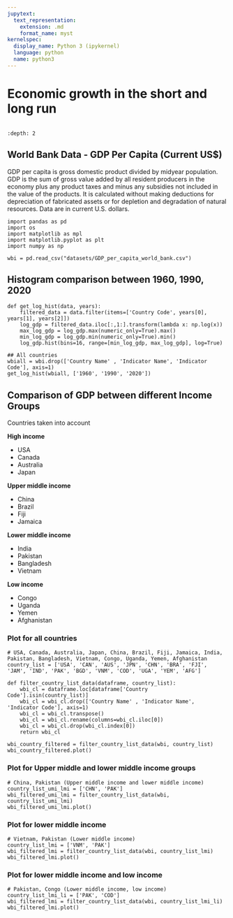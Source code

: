 ```yaml
---
jupytext:
  text_representation:
    extension: .md
    format_name: myst
kernelspec:
  display_name: Python 3 (ipykernel)
  language: python
  name: python3
---
```


# Economic growth in the short and long run

```{index} single: Introduction to Economics
```

```{contents} Contents
:depth: 2
```

## World Bank Data - GDP Per Capita (Current US$)


GDP per capita is gross domestic product divided by midyear population. GDP is the sum of gross value added by all resident producers in the economy plus any product taxes and minus any subsidies not included in the value of the products. It is calculated without making deductions for depreciation of fabricated assets or for depletion and degradation of natural resources. Data are in current U.S. dollars.

```{code-cell} ipython3
import pandas as pd
import os
import matplotlib as mpl
import matplotlib.pyplot as plt
import numpy as np
```

```{code-cell} ipython3
wbi = pd.read_csv("datasets/GDP_per_capita_world_bank.csv")
```

## Histogram comparison between 1960, 1990, 2020

```{code-cell} ipython3
def get_log_hist(data, years):
    filtered_data = data.filter(items=['Country Code', years[0], years[1], years[2]])
    log_gdp = filtered_data.iloc[:,1:].transform(lambda x: np.log(x))
    max_log_gdp = log_gdp.max(numeric_only=True).max()
    min_log_gdp = log_gdp.min(numeric_only=True).min()
    log_gdp.hist(bins=16, range=[min_log_gdp, max_log_gdp], log=True)
```

```{code-cell} ipython3
## All countries
wbiall = wbi.drop(['Country Name' , 'Indicator Name', 'Indicator Code'], axis=1)
get_log_hist(wbiall, ['1960', '1990', '2020'])
```

## Comparison of GDP between different Income Groups

Countries taken into account

**High income** 
- USA
- Canada
- Australia
- Japan

**Upper middle income**
- China
- Brazil
- Fiji
- Jamaica

**Lower middle income**
- India
- Pakistan
- Bangladesh
- Vietnam

**Low income**
- Congo
- Uganda
- Yemen
- Afghanistan


### Plot for all countries

```{code-cell} ipython3
# USA, Canada, Australia, Japan, China, Brazil, Fiji, Jamaica, India, Pakistan, Bangladesh, Vietnam, Congo, Uganda, Yemen, Afghanistan
country_list = ['USA', 'CAN', 'AUS', 'JPN', 'CHN', 'BRA', 'FJI', 'JAM', 'IND', 'PAK', 'BGD', 'VNM', 'COD', 'UGA', 'YEM', 'AFG']
```

```{code-cell} ipython3
def filter_country_list_data(dataframe, country_list):
    wbi_cl = dataframe.loc[dataframe['Country Code'].isin(country_list)]
    wbi_cl = wbi_cl.drop(['Country Name' , 'Indicator Name', 'Indicator Code'], axis=1)
    wbi_cl = wbi_cl.transpose()
    wbi_cl = wbi_cl.rename(columns=wbi_cl.iloc[0])
    wbi_cl = wbi_cl.drop(wbi_cl.index[0])
    return wbi_cl
```

```{code-cell} ipython3
wbi_country_filtered = filter_country_list_data(wbi, country_list)
wbi_country_filtered.plot()
```

### Plot for Upper middle and lower middle income groups

```{code-cell} ipython3
# China, Pakistan (Upper middle income and lower middle income)
country_list_umi_lmi = ['CHN', 'PAK']
wbi_filtered_umi_lmi = filter_country_list_data(wbi, country_list_umi_lmi)
wbi_filtered_umi_lmi.plot()
```

### Plot for lower middle income

```{code-cell} ipython3
# Vietnam, Pakistan (Lower middle income)
country_list_lmi = ['VNM', 'PAK']
wbi_filtered_lmi = filter_country_list_data(wbi, country_list_lmi)
wbi_filtered_lmi.plot()
```

### Plot for lower middle income and low income

```{code-cell} ipython3
# Pakistan, Congo (Lower middle income, low income)
country_list_lmi_li = ['PAK', 'COD']
wbi_filtered_lmi = filter_country_list_data(wbi, country_list_lmi_li)
wbi_filtered_lmi.plot()
```

